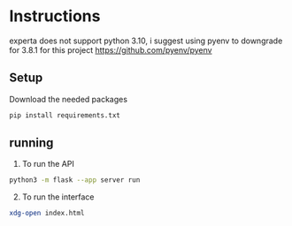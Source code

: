 # Instructions
experta does not support python 3.10, i suggest using pyenv to downgrade for 3.8.1 for this project
https://github.com/pyenv/pyenv

## Setup
Download the needed packages
```bash
pip install requirements.txt
```

## running
1. To run the API 
```bash
python3 -m flask --app server run
```
2. To run the interface 
```bash
xdg-open index.html
```